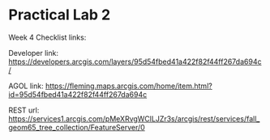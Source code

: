 # Practical Lab 2
Week 4 Checklist links:

Developer link: https://developers.arcgis.com/layers/95d54fbed41a422f82f44ff267da694c/

AGOL link: https://fleming.maps.arcgis.com/home/item.html?id=95d54fbed41a422f82f44ff267da694c

REST url: https://services1.arcgis.com/pMeXRvgWClLJZr3s/arcgis/rest/services/fall_geom65_tree_collection/FeatureServer/0
